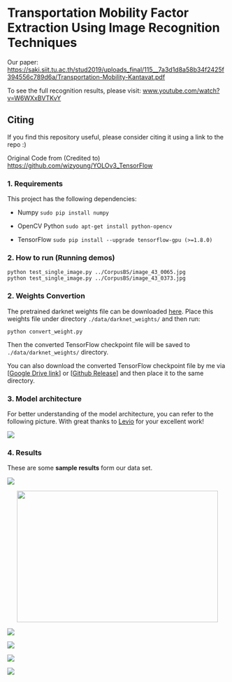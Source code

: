 #  Transportation Mobility Factor Extraction Using Image Recognition Techniques 

Our paper: https://saki.siit.tu.ac.th/stud2019/uploads_final/115__7a3d1d8a58b34f2425f394556c789d6a/Transportation-Mobility-Kantavat.pdf

To see the full recognition results, please visit: www.youtube.com/watch?v=W6WXxBVTKvY

## Citing

If you find this repository useful, please consider citing it using a link to the repo :)

Original Code from (Credited to) https://github.com/wizyoung/YOLOv3_TensorFlow

### 1. Requirements

This project has the following dependencies:

- Numpy `sudo pip install numpy`

- OpenCV Python `sudo apt-get install python-opencv`

- TensorFlow `sudo pip install --upgrade tensorflow-gpu (>=1.8.0)`

### 2. How to run (Running demos)

```shell
python test_single_image.py ../CorpusBS/image_43_0065.jpg
python test_single_image.py ../CorpusBS/image_43_0373.jpg
```

### 2. Weights Convertion

The pretrained darknet weights file can be downloaded [here](https://pjreddie.com/media/files/yolov3.weights). Place this weights file under directory `./data/darknet_weights/` and then run:

```shell
python convert_weight.py
```

Then the converted TensorFlow checkpoint file will be saved to `./data/darknet_weights/` directory.

You can also download the converted TensorFlow checkpoint file by me via [[Google Drive link](https://drive.google.com/drive/folders/1mXbNgNxyXPi7JNsnBaxEv1-nWr7SVoQt?usp=sharing)] or [[Github Release](https://github.com/wizyoung/YOLOv3_TensorFlow/releases/)] and then place it to the same directory.

### 3. Model architecture

For better understanding of the model architecture, you can refer to the following picture. With great thanks to [Levio](https://blog.csdn.net/leviopku/article/details/82660381) for your excellent work!

![](https://github.com/kaopanboonyuen/TransportationMobilityFactorExtraction/blob/master/Code/result_on_paper/r0.png?raw=true)

### 4. Results

These are some **sample results** form our data set.

![](https://github.com/kaopanboonyuen/TransportationMobilityFactorExtraction/blob/master/Code/result_on_paper/r2.png?raw=true)

<p align="center">
  <img width="460" height="300" src="https://github.com/kaopanboonyuen/TransportationMobilityFactorExtraction/blob/master/Code/result_on_paper/r3.jpg">
</p>

![](https://github.com/kaopanboonyuen/TransportationMobilityFactorExtraction/blob/master/Code/result_on_paper/r3.jpg?raw=true)

![](https://github.com/kaopanboonyuen/TransportationMobilityFactorExtraction/blob/master/Code/result_on_paper/r4.jpg?raw=true)

![](https://github.com/kaopanboonyuen/TransportationMobilityFactorExtraction/blob/master/Code/result_on_paper/r5.jpg?raw=true)

![](https://github.com/kaopanboonyuen/TransportationMobilityFactorExtraction/blob/master/Code/result_on_paper/r6.jpg?raw=true)


